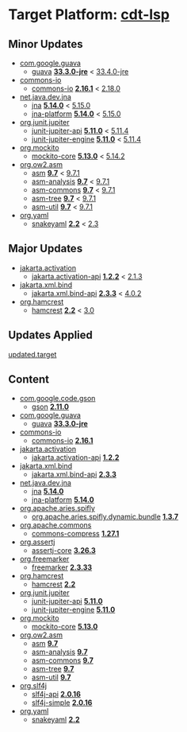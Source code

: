 # Target Platform: [cdt-lsp](https://raw.githubusercontent.com/eclipse-cdt/cdt-lsp/master/releng/org.eclipse.cdt.lsp.target/org.eclipse.cdt.lsp.target.target)

## Minor Updates
 - [com.google.guava](https://repo1.maven.org/maven2/com/google/guava/)
    - [guava](https://repo1.maven.org/maven2/com/google/guava/guava/) **[33.3.0-jre](https://repo1.maven.org/maven2/com/google/guava/guava/33.3.0-jre)** < [33.4.0-jre](https://repo1.maven.org/maven2/com/google/guava/guava/33.4.0-jre/)
 - [commons-io](https://repo1.maven.org/maven2/commons-io/)
    - [commons-io](https://repo1.maven.org/maven2/commons-io/commons-io/) **[2.16.1](https://repo1.maven.org/maven2/commons-io/commons-io/2.16.1)** < [2.18.0](https://repo1.maven.org/maven2/commons-io/commons-io/2.18.0/)
 - [net.java.dev.jna](https://repo1.maven.org/maven2/net/java/dev/jna/)
    - [jna](https://repo1.maven.org/maven2/net/java/dev/jna/jna/) **[5.14.0](https://repo1.maven.org/maven2/net/java/dev/jna/jna/5.14.0)** < [5.15.0](https://repo1.maven.org/maven2/net/java/dev/jna/jna/5.15.0/)
    - [jna-platform](https://repo1.maven.org/maven2/net/java/dev/jna/jna-platform/) **[5.14.0](https://repo1.maven.org/maven2/net/java/dev/jna/jna-platform/5.14.0)** < [5.15.0](https://repo1.maven.org/maven2/net/java/dev/jna/jna-platform/5.15.0/)
 - [org.junit.jupiter](https://repo1.maven.org/maven2/org/junit/jupiter/)
    - [junit-jupiter-api](https://repo1.maven.org/maven2/org/junit/jupiter/junit-jupiter-api/) **[5.11.0](https://repo1.maven.org/maven2/org/junit/jupiter/junit-jupiter-api/5.11.0)** < [5.11.4](https://repo1.maven.org/maven2/org/junit/jupiter/junit-jupiter-api/5.11.4/)
    - [junit-jupiter-engine](https://repo1.maven.org/maven2/org/junit/jupiter/junit-jupiter-engine/) **[5.11.0](https://repo1.maven.org/maven2/org/junit/jupiter/junit-jupiter-engine/5.11.0)** < [5.11.4](https://repo1.maven.org/maven2/org/junit/jupiter/junit-jupiter-engine/5.11.4/)
 - [org.mockito](https://repo1.maven.org/maven2/org/mockito/)
    - [mockito-core](https://repo1.maven.org/maven2/org/mockito/mockito-core/) **[5.13.0](https://repo1.maven.org/maven2/org/mockito/mockito-core/5.13.0)** < [5.14.2](https://repo1.maven.org/maven2/org/mockito/mockito-core/5.14.2/)
 - [org.ow2.asm](https://repo1.maven.org/maven2/org/ow2/asm/)
    - [asm](https://repo1.maven.org/maven2/org/ow2/asm/asm/) **[9.7](https://repo1.maven.org/maven2/org/ow2/asm/asm/9.7)** < [9.7.1](https://repo1.maven.org/maven2/org/ow2/asm/asm/9.7.1/)
    - [asm-analysis](https://repo1.maven.org/maven2/org/ow2/asm/asm-analysis/) **[9.7](https://repo1.maven.org/maven2/org/ow2/asm/asm-analysis/9.7)** < [9.7.1](https://repo1.maven.org/maven2/org/ow2/asm/asm-analysis/9.7.1/)
    - [asm-commons](https://repo1.maven.org/maven2/org/ow2/asm/asm-commons/) **[9.7](https://repo1.maven.org/maven2/org/ow2/asm/asm-commons/9.7)** < [9.7.1](https://repo1.maven.org/maven2/org/ow2/asm/asm-commons/9.7.1/)
    - [asm-tree](https://repo1.maven.org/maven2/org/ow2/asm/asm-tree/) **[9.7](https://repo1.maven.org/maven2/org/ow2/asm/asm-tree/9.7)** < [9.7.1](https://repo1.maven.org/maven2/org/ow2/asm/asm-tree/9.7.1/)
    - [asm-util](https://repo1.maven.org/maven2/org/ow2/asm/asm-util/) **[9.7](https://repo1.maven.org/maven2/org/ow2/asm/asm-util/9.7)** < [9.7.1](https://repo1.maven.org/maven2/org/ow2/asm/asm-util/9.7.1/)
 - [org.yaml](https://repo1.maven.org/maven2/org/yaml/)
    - [snakeyaml](https://repo1.maven.org/maven2/org/yaml/snakeyaml/) **[2.2](https://repo1.maven.org/maven2/org/yaml/snakeyaml/2.2)** < [2.3](https://repo1.maven.org/maven2/org/yaml/snakeyaml/2.3/)

## Major Updates
 - [jakarta.activation](https://repo1.maven.org/maven2/jakarta/activation/)
    - [jakarta.activation-api](https://repo1.maven.org/maven2/jakarta/activation/jakarta.activation-api/) **[1.2.2](https://repo1.maven.org/maven2/jakarta/activation/jakarta.activation-api/1.2.2)** < [2.1.3](https://repo1.maven.org/maven2/jakarta/activation/jakarta.activation-api/2.1.3/)
 - [jakarta.xml.bind](https://repo1.maven.org/maven2/jakarta/xml/bind/)
    - [jakarta.xml.bind-api](https://repo1.maven.org/maven2/jakarta/xml/bind/jakarta.xml.bind-api/) **[2.3.3](https://repo1.maven.org/maven2/jakarta/xml/bind/jakarta.xml.bind-api/2.3.3)** < [4.0.2](https://repo1.maven.org/maven2/jakarta/xml/bind/jakarta.xml.bind-api/4.0.2/)
 - [org.hamcrest](https://repo1.maven.org/maven2/org/hamcrest/)
    - [hamcrest](https://repo1.maven.org/maven2/org/hamcrest/hamcrest/) **[2.2](https://repo1.maven.org/maven2/org/hamcrest/hamcrest/2.2)** < [3.0](https://repo1.maven.org/maven2/org/hamcrest/hamcrest/3.0/)

## Updates Applied
[updated.target](updated.target)

## Content
 - [com.google.code.gson](https://repo1.maven.org/maven2/com/google/code/gson/)
    - [gson](https://repo1.maven.org/maven2/com/google/code/gson/gson/) **[2.11.0](https://repo1.maven.org/maven2/com/google/code/gson/gson/2.11.0)**
 - [com.google.guava](https://repo1.maven.org/maven2/com/google/guava/)
    - [guava](https://repo1.maven.org/maven2/com/google/guava/guava/) **[33.3.0-jre](https://repo1.maven.org/maven2/com/google/guava/guava/33.3.0-jre)**
 - [commons-io](https://repo1.maven.org/maven2/commons-io/)
    - [commons-io](https://repo1.maven.org/maven2/commons-io/commons-io/) **[2.16.1](https://repo1.maven.org/maven2/commons-io/commons-io/2.16.1)**
 - [jakarta.activation](https://repo1.maven.org/maven2/jakarta/activation/)
    - [jakarta.activation-api](https://repo1.maven.org/maven2/jakarta/activation/jakarta.activation-api/) **[1.2.2](https://repo1.maven.org/maven2/jakarta/activation/jakarta.activation-api/1.2.2)**
 - [jakarta.xml.bind](https://repo1.maven.org/maven2/jakarta/xml/bind/)
    - [jakarta.xml.bind-api](https://repo1.maven.org/maven2/jakarta/xml/bind/jakarta.xml.bind-api/) **[2.3.3](https://repo1.maven.org/maven2/jakarta/xml/bind/jakarta.xml.bind-api/2.3.3)**
 - [net.java.dev.jna](https://repo1.maven.org/maven2/net/java/dev/jna/)
    - [jna](https://repo1.maven.org/maven2/net/java/dev/jna/jna/) **[5.14.0](https://repo1.maven.org/maven2/net/java/dev/jna/jna/5.14.0)**
    - [jna-platform](https://repo1.maven.org/maven2/net/java/dev/jna/jna-platform/) **[5.14.0](https://repo1.maven.org/maven2/net/java/dev/jna/jna-platform/5.14.0)**
 - [org.apache.aries.spifly](https://repo1.maven.org/maven2/org/apache/aries/spifly/)
    - [org.apache.aries.spifly.dynamic.bundle](https://repo1.maven.org/maven2/org/apache/aries/spifly/org.apache.aries.spifly.dynamic.bundle/) **[1.3.7](https://repo1.maven.org/maven2/org/apache/aries/spifly/org.apache.aries.spifly.dynamic.bundle/1.3.7)**
 - [org.apache.commons](https://repo1.maven.org/maven2/org/apache/commons/)
    - [commons-compress](https://repo1.maven.org/maven2/org/apache/commons/commons-compress/) **[1.27.1](https://repo1.maven.org/maven2/org/apache/commons/commons-compress/1.27.1)**
 - [org.assertj](https://repo1.maven.org/maven2/org/assertj/)
    - [assertj-core](https://repo1.maven.org/maven2/org/assertj/assertj-core/) **[3.26.3](https://repo1.maven.org/maven2/org/assertj/assertj-core/3.26.3)**
 - [org.freemarker](https://repo1.maven.org/maven2/org/freemarker/)
    - [freemarker](https://repo1.maven.org/maven2/org/freemarker/freemarker/) **[2.3.33](https://repo1.maven.org/maven2/org/freemarker/freemarker/2.3.33)**
 - [org.hamcrest](https://repo1.maven.org/maven2/org/hamcrest/)
    - [hamcrest](https://repo1.maven.org/maven2/org/hamcrest/hamcrest/) **[2.2](https://repo1.maven.org/maven2/org/hamcrest/hamcrest/2.2)**
 - [org.junit.jupiter](https://repo1.maven.org/maven2/org/junit/jupiter/)
    - [junit-jupiter-api](https://repo1.maven.org/maven2/org/junit/jupiter/junit-jupiter-api/) **[5.11.0](https://repo1.maven.org/maven2/org/junit/jupiter/junit-jupiter-api/5.11.0)**
    - [junit-jupiter-engine](https://repo1.maven.org/maven2/org/junit/jupiter/junit-jupiter-engine/) **[5.11.0](https://repo1.maven.org/maven2/org/junit/jupiter/junit-jupiter-engine/5.11.0)**
 - [org.mockito](https://repo1.maven.org/maven2/org/mockito/)
    - [mockito-core](https://repo1.maven.org/maven2/org/mockito/mockito-core/) **[5.13.0](https://repo1.maven.org/maven2/org/mockito/mockito-core/5.13.0)**
 - [org.ow2.asm](https://repo1.maven.org/maven2/org/ow2/asm/)
    - [asm](https://repo1.maven.org/maven2/org/ow2/asm/asm/) **[9.7](https://repo1.maven.org/maven2/org/ow2/asm/asm/9.7)**
    - [asm-analysis](https://repo1.maven.org/maven2/org/ow2/asm/asm-analysis/) **[9.7](https://repo1.maven.org/maven2/org/ow2/asm/asm-analysis/9.7)**
    - [asm-commons](https://repo1.maven.org/maven2/org/ow2/asm/asm-commons/) **[9.7](https://repo1.maven.org/maven2/org/ow2/asm/asm-commons/9.7)**
    - [asm-tree](https://repo1.maven.org/maven2/org/ow2/asm/asm-tree/) **[9.7](https://repo1.maven.org/maven2/org/ow2/asm/asm-tree/9.7)**
    - [asm-util](https://repo1.maven.org/maven2/org/ow2/asm/asm-util/) **[9.7](https://repo1.maven.org/maven2/org/ow2/asm/asm-util/9.7)**
 - [org.slf4j](https://repo1.maven.org/maven2/org/slf4j/)
    - [slf4j-api](https://repo1.maven.org/maven2/org/slf4j/slf4j-api/) **[2.0.16](https://repo1.maven.org/maven2/org/slf4j/slf4j-api/2.0.16)**
    - [slf4j-simple](https://repo1.maven.org/maven2/org/slf4j/slf4j-simple/) **[2.0.16](https://repo1.maven.org/maven2/org/slf4j/slf4j-simple/2.0.16)**
 - [org.yaml](https://repo1.maven.org/maven2/org/yaml/)
    - [snakeyaml](https://repo1.maven.org/maven2/org/yaml/snakeyaml/) **[2.2](https://repo1.maven.org/maven2/org/yaml/snakeyaml/2.2)**
